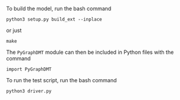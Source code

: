 To build the model, run the bash command
```
python3 setup.py build_ext --inplace
```
or just
```
make
```
The ```PyGraphDMT``` module can then be included in Python files with the command
```
import PyGraphDMT
```
To run the test script, run the bash command
```
python3 driver.py
```
